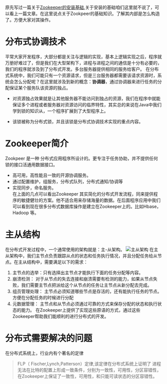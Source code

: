原先写过一篇关于[Zookeeper的安装基础](https://www.jianshu.com/p/982683532a7c),关于安装的基础咱们这里就不说了，可以看上一篇文章。在这里说点关于Zookpeer的基础知识。了解其内部是怎么构造了。方便大家对其操作。
# 分布式协调技术
平常大家开发程序，大部分都是关注与逻辑的实现，基本上逻辑实现之后，程序就万册好难过了，但是我们在大型架构下，进程与进程之间的通信是十分有必要的，我们的程序就涉及到了分布式开发。多台服务器提供相同的服务给客户。
在分布式系统中，我们可能只有一个资源请求，但是三台服务器都需要该请求资源时，系统会怎么分配呢？在这里就涉及到新的概念：**协调器**，通过协调器来进行任务的分配保证某个服务队该资源的独占。
- 对资源独占效果就是让其他服务器不能访问到独占的资源，我们在程序中就能保证多个进程或者服务器对资源访问的临界特性，其实总的来说在Java中我们学到锁的知识从，一个程序扩展到了大型程序上。

- 该锁被称为分布式锁，并且该锁是分布式协调技术实现的重点内容。

# Zookeeper简介
 
Zookpeer 是一种 分布式应用程序所设计的。更专注于任务协助，并不提供任何锁的接口活通用数据接口。
- 高可用，高性能且一致的开源协调服务。
- 通过配置维护，组服务，分布式队列，分布式通知/协调等
- 实现同步，命名服务。  
在上面的几点可以看出Zookeeper 其实简化的分布式开发流程，同来提供程序的敏捷健壮的方案。他不适合用来存储海量的数据。在后面程序应用中我们可以看到现在很多分布式数据库操作是建立在Zookeeper上的。比如Hbase，Hadoop 等。
# 主从结构
在分布式开发过程中，一个通常使用的架构就是：主-从架构。
![主从架构](https://upload-images.jianshu.io/upload_images/4237685-d9ce2741b7ccaaef.png?imageMogr2/auto-orient/strip%7CimageView2/2/w/1240)
在主从架构中，我们主节点负责跟踪从点的状态和任务执行情况，并且分配任务给从节点。在主从结构中，需要满足以下的需求：
1. 主节点的选举：只有选择出主节点才能执行下面的任务分配等内容。
2. 崩溃检测： 对于从节点的失去连接和崩溃需要有检测的能力，如果从节点失败，我们需要主节点把派给这个从节点的任务让主节点从新分配去完成。
3. 组员管理处理： 主节点必须知道哪些节点是存活的，还有能执行任务的节点。方便在分配任务的时候进行分配
4. 元数据管理： 主节点和从节点必须通过可靠的方式来保存分配的状态和执行状态的能力。
在Zookeeper上提供了实现这些原语的方式，通过这些Zookeeper帮助我们能顺利的进行分布式的开发。
# 分布式需要解决的问题
在分布式系统上，行业内有个著名的定律
 > FLP（ Fischer,Lynch,Patterson）定律,该定律在分布式系统上证明了 进程无法在比特的配置上形成一致条件，分别为一致性，可用性，分区容错性，在Zookeeper上保证了一致性，可用性，和只能可读状态的分区容错性。

